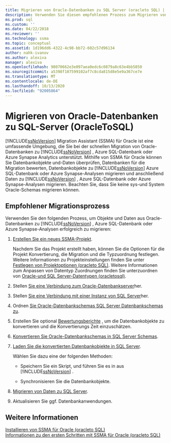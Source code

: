 ```yaml
---
title: Migrieren von Oracle-Datenbanken zu SQL Server (oracleto SQL) | Microsoft-Dokumentation
description: Verwenden Sie diesen empfohlenen Prozess zum Migrieren von Oracle-Datenbanken zu SQL Server oder Azure SQL-Datenbank mithilfe von SQL Server Migration Assistant (SSMA).
ms.prod: sql
ms.custom: ''
ms.date: 04/22/2018
ms.reviewer: ''
ms.technology: ssma
ms.topic: conceptual
ms.assetid: 1d196dd6-4322-4c98-bb72-602c57d96134
author: nahk-ivanov
ms.author: alexiva
manager: alexiva
ms.openlocfilehash: 98070662e3e097aea0edc6c0879a8c63e4bb5850
ms.sourcegitcommit: a5398f107599102af7c8cda815d8e5e9a367ce7e
ms.translationtype: MT
ms.contentlocale: de-DE
ms.lasthandoff: 10/13/2020
ms.locfileid: "92005864"
---
```

# <a name="migrating-oracle-databases-to-sql-server-oracletosql"></a>Migrieren von Oracle-Datenbanken zu SQL-Server (OracleToSQL)
[!INCLUDE[ssNoVersion](../../includes/ssnoversion-md.md)] Migration Assistant (SSMA) für Oracle ist eine umfassende Umgebung, die Sie bei der schnellen Migration von Oracle-Datenbanken zu [!INCLUDE[ssNoVersion](../../includes/ssnoversion-md.md)] , Azure SQL-Datenbank oder Azure Synapse Analytics unterstützt. Mithilfe von SSMA für Oracle können Sie Datenbankobjekte und-Daten überprüfen, Datenbanken für die Migration bewerten, Datenbankobjekte zu [!INCLUDE[ssNoVersion](../../includes/ssnoversion-md.md)] Azure SQL-Datenbank oder Azure Synapse-Analysen migrieren und anschließend Daten zu [!INCLUDE[ssNoVersion](../../includes/ssnoversion-md.md)] , Azure SQL-Datenbank oder Azure Synapse-Analysen migrieren. Beachten Sie, dass Sie keine sys-und System Oracle-Schemas migrieren können.
  
## <a name="recommended-migration-process"></a>Empfohlener Migrationsprozess  
Verwenden Sie den folgenden Prozess, um Objekte und Daten aus Oracle-Datenbanken zu [!INCLUDE[ssNoVersion](../../includes/ssnoversion-md.md)] , Azure SQL-Datenbank oder Azure Synapse-Analysen erfolgreich zu migrieren:
  
1.  [Erstellen Sie ein neues SSMA-Projekt](working-with-ssma-projects-oracletosql.md).  
  
    Nachdem Sie das Projekt erstellt haben, können Sie die Optionen für die Projekt Konvertierung, die Migration und die Typzuordnung festlegen. Weitere Informationen zu Projekteinstellungen finden Sie unter [Festlegen von Projektoptionen &#40;oracleto SQL&#41;](../../ssma/oracle/setting-project-options-oracletosql.md). Weitere Informationen zum Anpassen von Datentyp Zuordnungen finden Sie unterzuordnen von [Oracle-und SQL Server-Datentypen &#40;oracletosql&#41;](../../ssma/oracle/mapping-oracle-and-sql-server-data-types-oracletosql.md).  
  
2.  Stellen [Sie eine Verbindung zum Oracle-Datenbankserver](connecting-to-oracle-database-oracletosql.md)her.  
  
3.  Stellen [Sie eine Verbindung mit einer Instanz von SQL Server](connecting-to-sql-server-oracletosql.md)her.  
  
4.  Ordnen [Sie Oracle-Datenbankschemas SQL Server Datenbankschemas zu](mapping-oracle-schemas-to-sql-server-schemas-oracletosql.md).  
  
5.  Erstellen Sie optional [Bewertungsberichte](assessing-oracle-schemas-for-conversion-oracletosql.md) , um die Datenbankobjekte zu konvertieren und die Konvertierungs Zeit einzuschätzen.  
  
6.  [Konvertieren Sie Oracle-Datenbankschemas in SQL Server Schemas](converting-oracle-schemas-oracletosql.md).  
  
7.  [Laden Sie die konvertierten Datenbankobjekte in SQL Server](loading-converted-database-objects-into-sql-server-oracletosql.md).  
  
    Wählen Sie dazu eine der folgenden Methoden:  
  
    -   Speichern Sie ein Skript, und führen Sie es in aus [!INCLUDE[ssNoVersion](../../includes/ssnoversion-md.md)] .  
  
    -   Synchronisieren Sie die Datenbankobjekte.  
  
8.  [Migrieren von Daten zu SQL Server](migrating-oracle-data-into-sql-server-oracletosql.md).  
  
9. Aktualisieren Sie ggf. Datenbankanwendungen.  
  
## <a name="see-also"></a>Weitere Informationen  
[Installieren von SSMA für Oracle &#40;oracleto SQL&#41;](../../ssma/oracle/installing-ssma-for-oracle-oracletosql.md)  
[Informationen zu den ersten Schritten mit SSMA für Oracle &#40;oracleto SQL&#41;](../../ssma/oracle/getting-started-with-ssma-for-oracle-oracletosql.md)  
  
